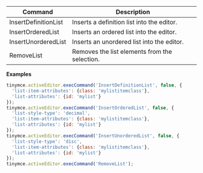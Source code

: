 
| Command              | Description                                   |
| -------------------- | --------------------------------------------- |
| InsertDefinitionList | Inserts a definition list into the editor.    |
| InsertOrderedList    | Inserts an ordered list into the editor.      |
| InsertUnorderedList  | Inserts an unordered list into the editor.    |
| RemoveList           | Removes the list elements from the selection. |

**Examples**

```js
tinymce.activeEditor.execCommand('InsertDefinitionList', false, {
  'list-item-attributes': {class: 'mylistitemclass'},
  'list-attributes': {id: 'mylist'}
});
tinymce.activeEditor.execCommand('InsertOrderedList', false, {
  'list-style-type': 'decimal',
  'list-item-attributes': {class: 'mylistitemclass'},
  'list-attributes': {id: 'mylist'}
});
tinymce.activeEditor.execCommand('InsertUnorderedList', false, {
  'list-style-type': 'disc',
  'list-item-attributes': {class: 'mylistitemclass'},
  'list-attributes': {id: 'mylist'}
});
tinymce.activeEditor.execCommand('RemoveList');
```
